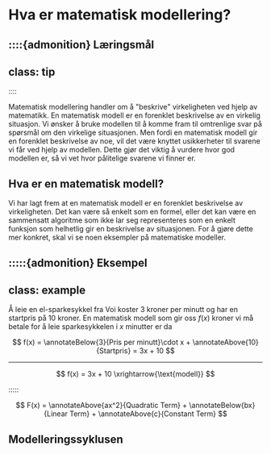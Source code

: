 # Hva er matematisk modellering? 

::::{admonition} Læringsmål
---
class: tip
---

::::



Matematisk modellering handler om å "beskrive" virkeligheten ved hjelp av matematikk. En matematisk modell er en forenklet beskrivelse av en virkelig situasjon. Vi ønsker å bruke modellen til å komme fram til omtrenlige svar på spørsmål om den virkelige situasjonen. Men fordi en matematisk modell gir en forenklet beskrivelse av noe, vil det være knyttet usikkerheter til svarene vi får ved hjelp av modellen. Dette gjør det viktig å vurdere hvor god modellen er, så vi vet hvor pålitelige svarene vi finner er.  

## Hva er en matematisk modell? 

Vi har lagt frem at en matematisk modell er en forenklet beskrivelse av virkeligheten. Det kan være så enkelt som en formel, eller det kan være en sammensatt algoritme som ikke lar seg representeres som en enkelt funksjon som helhetlig gir en beskrivelse av situasjonen. 
For å gjøre dette mer konkret, skal vi se noen eksempler på matematiske modeller.

:::::{admonition} Eksempel
---
class: example
---
Å leie en el-sparkesykkel fra Voi koster 3 kroner per minutt og har en startpris på 10 kroner. En matematisk modell som gir oss $f(x)$ kroner vi må betale for å leie sparkesykkelen i $x$ minutter er da 

$$
f(x) = \annotateBelow{3}{Pris per minutt}\cdot x + \annotateAbove{10}{Startpris} = 3x + 10
$$

---

$$
f(x) = 3x + 10 \xrightarrow{\text{modell}}
$$

:::::


$$
F(x) = \annotateAbove{ax^2}{Quadratic Term} + \annotateBelow{bx}{Linear Term} + \annotateAbove{c}{Constant Term}
$$




## Modelleringssyklusen
